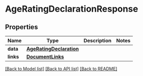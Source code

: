 # AgeRatingDeclarationResponse

## Properties
Name | Type | Description | Notes
------------ | ------------- | ------------- | -------------
**data** | [**AgeRatingDeclaration**](AgeRatingDeclaration.md) |  | 
**links** | [**DocumentLinks**](DocumentLinks.md) |  | 

[[Back to Model list]](../README.md#documentation-for-models) [[Back to API list]](../README.md#documentation-for-api-endpoints) [[Back to README]](../README.md)


